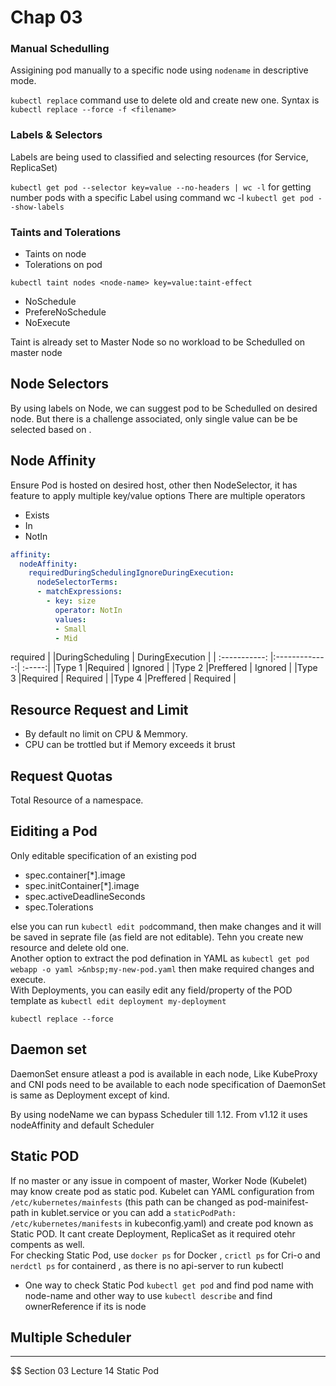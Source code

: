 # Chap 03

### Manual Schedulling 
Assigining pod manually to a specific node using `nodename` in descriptive mode. 

`kubectl replace` command use to delete old and create new one. Syntax is `kubectl replace --force -f <filename>`

### Labels & Selectors
Labels are being used to classified and selecting resources (for Service, ReplicaSet)


`kubectl get pod --selector key=value --no-headers | wc -l` for getting number pods with a specific Label using command wc -l 
`kubectl get pod --show-labels`

### Taints and Tolerations
- Taints on node
- Tolerations on pod

`kubectl taint nodes <node-name> key=value:taint-effect`

- NoSchedule
- PrefereNoSchedule
- NoExecute

Taint is already set to Master Node so no workload to be Schedulled on master node

## Node Selectors

By using labels on Node, we can suggest pod to be Schedulled on desired node. But there is a challenge associated, only single value can be be selected based on .

## Node Affinity
Ensure Pod is hosted on desired host, other then NodeSelector, it has feature to apply multiple key/value options 
There are multiple operators 
- Exists
- In  
- NotIn 


```yaml
affinity:
  nodeAffinity:
    requiredDuringSchedulingIgnoreDuringExecution:
      nodeSelectorTerms:
      - matchExpressions:
        - key: size
          operator: NotIn
          values:
          - Small
          - Mid 
```
required
| |DuringScheduling | DuringExecution |
| :-----------: |:-------------:| :-----:|
|Type 1 |Required  | Ignored |
|Type 2 |Preffered | Ignored |
|Type 3 |Required | Required |
|Type 4 |Preffered | Required |


## Resource Request and Limit

- By default no limit on CPU & Memmory. 
- CPU can be trottled but if Memory exceeds it brust

## Request Quotas
Total Resource of a namespace.

## Eiditing a Pod
Only editable specification of an existing pod 
- spec.container[*].image 
- spec.initContainer[*].image 
- spec.activeDeadlineSeconds
- spec.Tolerations

else you can run `kubectl edit pod`command, then make changes and it will be saved in seprate file (as field are not editable). Tehn you create new resource and delete old one. <br>
Another option to extract the pod defination in YAML as `kubectl get pod webapp -o yaml >&nbsp;my-new-pod.yaml` then make required changes and execute.
 <br> 
With Deployments, you can easily edit any field/property of the POD template as `kubectl edit deployment my-deployment`

`kubectl replace --force`

## Daemon set
DaemonSet ensure atleast a pod is available in each node, Like KubeProxy and CNI pods need to be available to each node
specification of DaemonSet is same as Deployment except of kind.

By using nodeName we can bypass Scheduler till 1.12.  From v1.12 it uses nodeAffinity and default Scheduler


## Static POD
If no master or any issue in compoent of master, Worker Node (Kubelet) may know create pod as static pod. 
Kubelet can YAML configuration from `/etc/kubernetes/mainfests` (this path can be changed as pod-mainifest-path in kublet.service or you can add a `staticPodPath: /etc/kubernetes/manifests` in kubeconfig.yaml) and create pod known as Static POD. It cant create Deployment, ReplicaSet as it required otehr compents as well. 
<br>
For checking Static Pod, use `docker ps` for Docker , `crictl ps` for Cri-o and `nerdctl ps` for containerd , as there is no api-server to run kubectl
- One way to check Static Pod `kubectl get pod` and find pod name with node-name and other way to use `kubectl describe` and find ownerReference if its is node

## Multiple Scheduler




---
$$ Section 03 Lecture 14 Static Pod
